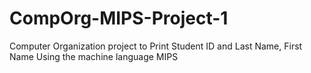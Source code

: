 # CompOrg-MIPS-Project-1
Computer Organization project to Print Student ID and Last Name, First Name
Using the machine language MIPS
